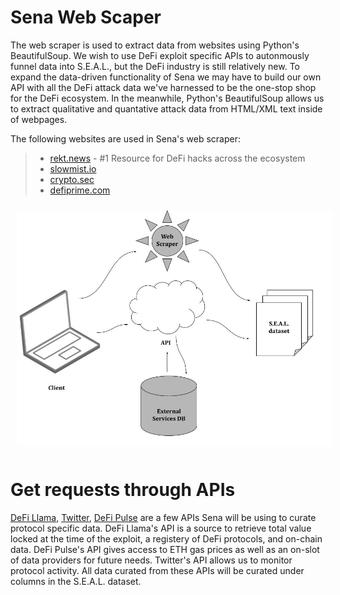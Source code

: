 # Sena Web Scaper

The web scraper is used to extract data from websites using Python's BeautifulSoup. We wish to use DeFi exploit specific APIs to autonmously funnel data into S.E.A.L., but the DeFi industry is still relatively new. To expand the data-driven functionality of Sena we may have to build our own API with all the DeFi attack data we've harnessed to be the one-stop shop for the DeFi ecosystem. In the meanwhile, Python's BeautifulSoup allows us to extract qualitative and quantative attack data from HTML/XML text inside of webpages. 

The following websites are used in Sena's web scraper:
>- [rekt.news](https://rekt.news) - #1 Resource for DeFi hacks across the ecosystem
>- [slowmist.io](https://hacked.slowmist.io/en/)
>- [crypto.sec](https://cryptosec.info/defi-hacks/)
>- [defiprime.com](https://defiprime.com/hacks2020)

<!-- image -->
<p style="text-align:center;">
  <img src="data-retrieval.jpg" alt="" width="800" class="center" style="margin: 10px;"/>
</p>

# Get requests through APIs

[DeFi Llama](https://docs.llama.fi/api), [Twitter](https://developer.twitter.com/en/docs/twitter-api/getting-started/about-twitter-api), [DeFi Pulse](https://docs.defipulse.com/api-docs-by-provider/defi-pulse-data) are a few APIs Sena will be using to curate protocol specific data. DeFi Llama's API is a source to retrieve total value locked at the time of the exploit, a registery of DeFi protocols, and on-chain data. DeFi Pulse's API gives access to ETH gas prices as well as an on-slot of data providers for future needs. Twitter's API allows us to monitor protocol activity. All data curated from these APIs will be curated under columns in the S.E.A.L. dataset. 
